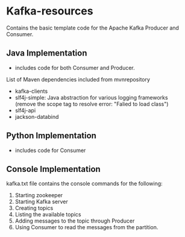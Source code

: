 # Kafka-resources

Contains the basic template code for the Apache Kafka Producer and Consumer.

## Java Implementation

- includes code for both Consumer and Producer.

List of Maven dependencies included from mvnrepository

- kafka-clients
- slf4j-simple: Java abstraction for various logging frameworks<br/>(remove the scope tag to resolve error: "Falied to load class")
- slf4j-api
- jackson-databind

## Python Implementation

- includes code for Consumer

## Console Implementation

kafka.txt file contains the console commands for the following:

1. Starting zookeeper
2. Starting Kafka server
3. Creating topics
4. Listing the available topics
5. Adding messages to the topic through Producer
6. Using Consumer to read the messages from the partition.
